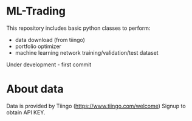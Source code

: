 # ML-Trading

This repository includes basic python classes to perform:
 - data download (from tiingo)
 - portfolio optimizer
 - machine learning network training/validation/test dataset

Under development - first commit

# About data
Data is provided by Tiingo (https://www.tiingo.com/welcome)
Signup to obtain API KEY.
